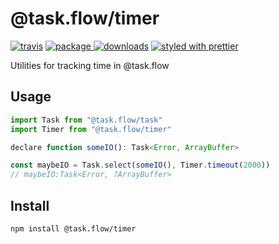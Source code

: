 # @task.flow/timer

[![travis][travis.icon]][travis.url]
[![package][version.icon] ![downloads][downloads.icon]][package.url]
[![styled with prettier][prettier.icon]][prettier.url]

Utilities for tracking time in @task.flow

## Usage

```js
import Task from "@task.flow/task"
import Timer from "@task.flow/timer"

declare function someIO(): Task<Error, ArrayBuffer>

const maybeIO = Task.select(someIO(), Timer.timeout(2000))
// maybeIO:Task<Error, ?ArrayBuffer>
```

## Install

    npm install @task.flow/timer

[travis.icon]: https://travis-ci.org/Gozala/task.flow.timer.svg?branch=master
[travis.url]: https://travis-ci.org/Gozala/task.flow.timer
[version.icon]: https://img.shields.io/npm/v/@task.flow/timer.svg
[downloads.icon]: https://img.shields.io/npm/dm/@task.flow/timer.svg
[package.url]: https://npmjs.org/package/@task.flow/timer
[downloads.image]: https://img.shields.io/npm/dm/@task.flow/timer.svg
[downloads.url]: https://npmjs.org/package/@task.flow/timer
[prettier.icon]: https://img.shields.io/badge/styled_with-prettier-ff69b4.svg
[prettier.url]: https://github.com/prettier/prettier

